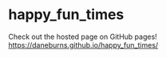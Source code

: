 # happy_fun_times
Check out the hosted page on GitHub pages!
https://daneburns.github.io/happy_fun_times/